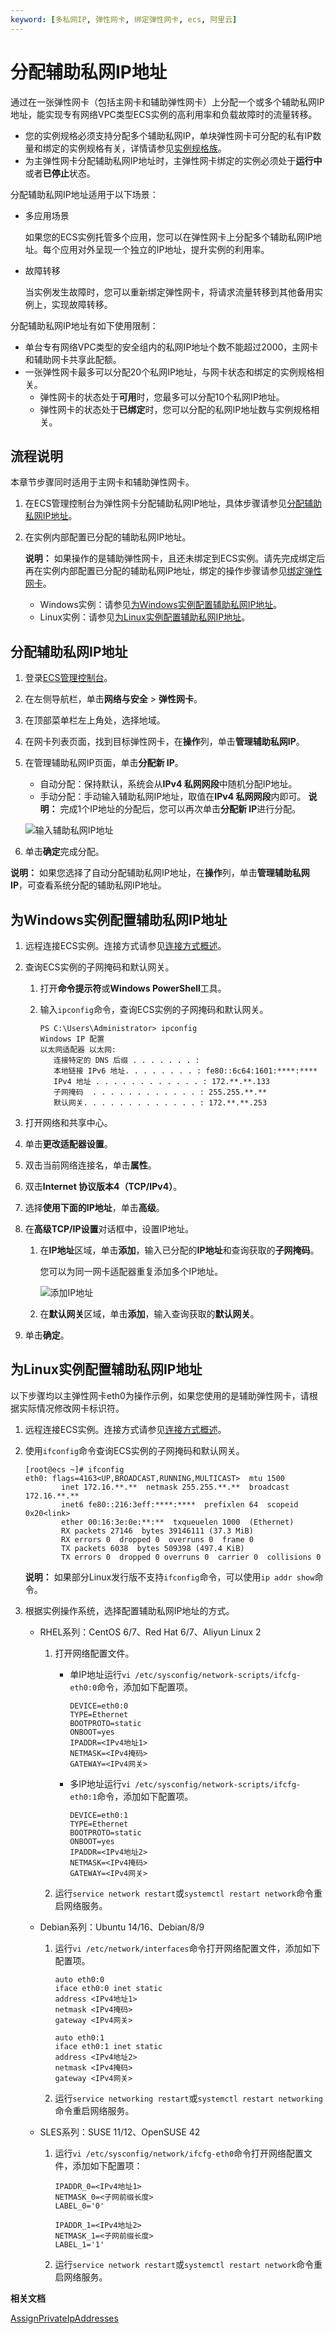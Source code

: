 ```yaml
---
keyword: [多私网IP, 弹性网卡, 绑定弹性网卡, ecs, 阿里云]
---
```


# 分配辅助私网IP地址

通过在一张弹性网卡（包括主网卡和辅助弹性网卡）上分配一个或多个辅助私网IP地址，能实现专有网络VPC类型ECS实例的高利用率和负载故障时的流量转移。

-   您的实例规格必须支持分配多个辅助私网IP，单块弹性网卡可分配的私有IP数量和绑定的实例规格有关，详情请参见[实例规格族](/intl.zh-CN/实例/实例规格族.md)。
-   为主弹性网卡分配辅助私网IP地址时，主弹性网卡绑定的实例必须处于**运行中**或者**已停止**状态。

分配辅助私网IP地址适用于以下场景：

-   多应用场景

    如果您的ECS实例托管多个应用，您可以在弹性网卡上分配多个辅助私网IP地址。每个应用对外呈现一个独立的IP地址，提升实例的利用率。

-   故障转移

    当实例发生故障时，您可以重新绑定弹性网卡，将请求流量转移到其他备用实例上，实现故障转移。


分配辅助私网IP地址有如下使用限制：

-   单台专有网络VPC类型的安全组内的私网IP地址个数不能超过2000，主网卡和辅助网卡共享此配额。
-   一张弹性网卡最多可以分配20个私网IP地址，与网卡状态和绑定的实例规格相关。
    -   弹性网卡的状态处于**可用**时，您最多可以分配10个私网IP地址。
    -   弹性网卡的状态处于**已绑定**时，您可以分配的私网IP地址数与实例规格相关。

## 流程说明

本章节步骤同时适用于主网卡和辅助弹性网卡。

1.  在ECS管理控制台为弹性网卡分配辅助私网IP地址，具体步骤请参见[分配辅助私网IP地址](#section_bam_ihj_gsy)。

2.  在实例内部配置已分配的辅助私网IP地址。

    **说明：** 如果操作的是辅助弹性网卡，且还未绑定到ECS实例。请先完成绑定后再在实例内部配置已分配的辅助私网IP地址，绑定的操作步骤请参见[绑定弹性网卡](/intl.zh-CN/网络/弹性网卡/绑定弹性网卡.md)。

    -   Windows实例：请参见[为Windows实例配置辅助私网IP地址](#section_y4b_krk_ggb)。
    -   Linux实例：请参见[为Linux实例配置辅助私网IP地址](#section_b2x_hlb_3gb)。

## 分配辅助私网IP地址

1.  登录[ECS管理控制台](https://ecs.console.aliyun.com)。

2.  在左侧导航栏，单击**网络与安全** \> **弹性网卡**。

3.  在顶部菜单栏左上角处，选择地域。

4.  在网卡列表页面，找到目标弹性网卡，在**操作**列，单击**管理辅助私网IP**。

5.  在管理辅助私网IP页面，单击**分配新 IP**。

    -   自动分配：保持默认，系统会从**IPv4 私网网段**中随机分配IP地址。
    -   手动分配：手动输入辅助私网IP地址，取值在**IPv4 私网网段**内即可。
    **说明：** 完成1个IP地址的分配后，您可以再次单击**分配新 IP**进行分配。

    ![输入辅助私网IP地址](https://static-aliyun-doc.oss-cn-hangzhou.aliyuncs.com/assets/img/zh-CN/2645459951/p47047.png)

6.  单击**确定**完成分配。


**说明：** 如果您选择了自动分配辅助私网IP地址，在**操作**列，单击**管理辅助私网IP**，可查看系统分配的辅助私网IP地址。

## 为Windows实例配置辅助私网IP地址

1.  远程连接ECS实例。连接方式请参见[连接方式概述](/intl.zh-CN/实例/连接实例/连接方式概述.md)。

2.  查询ECS实例的子网掩码和默认网关。

    1.  打开**命令提示符**或**Windows PowerShell**工具。

    2.  输入`ipconfig`命令，查询ECS实例的子网掩码和默认网关。

        ```
        PS C:\Users\Administrator> ipconfig
        Windows IP 配置
        以太网适配器 以太网:
           连接特定的 DNS 后缀 . . . . . . . :
           本地链接 IPv6 地址. . . . . . . . : fe80::6c64:1601:****:****
           IPv4 地址 . . . . . . . . . . . . : 172.**.**.133
           子网掩码  . . . . . . . . . . . . : 255.255.**.**
           默认网关. . . . . . . . . . . . . : 172.**.**.253
        ```

3.  打开网络和共享中心。

4.  单击**更改适配器设置**。

5.  双击当前网络连接名，单击**属性**。

6.  双击**Internet 协议版本4（TCP/IPv4）**。

7.  选择**使用下面的IP地址**，单击**高级**。

8.  在**高级TCP/IP设置**对话框中，设置IP地址。

    1.  在**IP地址**区域，单击**添加**，输入已分配的**IP地址**和查询获取的**子网掩码**。

        您可以为同一网卡适配器重复添加多个IP地址。

        ![添加IP地址](https://static-aliyun-doc.oss-cn-hangzhou.aliyuncs.com/assets/img/zh-CN/3645459951/p47049.png)

    2.  在**默认网关**区域，单击**添加**，输入查询获取的**默认网关**。

9.  单击**确定**。


## 为Linux实例配置辅助私网IP地址

以下步骤均以主弹性网卡eth0为操作示例，如果您使用的是辅助弹性网卡，请根据实际情况修改网卡标识符。

1.  远程连接ECS实例。连接方式请参见[连接方式概述](/intl.zh-CN/实例/连接实例/连接方式概述.md)。

2.  使用`ifconfig`命令查询ECS实例的子网掩码和默认网关。

    ```
    [root@ecs ~]# ifconfig
    eth0: flags=4163<UP,BROADCAST,RUNNING,MULTICAST>  mtu 1500
            inet 172.16.**.**  netmask 255.255.**.**  broadcast 172.16.**.**
            inet6 fe80::216:3eff:****:****  prefixlen 64  scopeid 0x20<link>
            ether 00:16:3e:0e:**:**  txqueuelen 1000  (Ethernet)
            RX packets 27146  bytes 39146111 (37.3 MiB)
            RX errors 0  dropped 0  overruns 0  frame 0
            TX packets 6038  bytes 509398 (497.4 KiB)
            TX errors 0  dropped 0 overruns 0  carrier 0  collisions 0
    ```

    **说明：** 如果部分Linux发行版不支持`ifconfig`命令，可以使用`ip addr show`命令。

3.  根据实例操作系统，选择配置辅助私网IP地址的方式。

    -   RHEL系列：CentOS 6/7、Red Hat 6/7、Aliyun Linux 2
        1.  打开网络配置文件。
            -   单IP地址运行`vi /etc/sysconfig/network-scripts/ifcfg-eth0:0`命令，添加如下配置项。

                ```
                DEVICE=eth0:0
                TYPE=Ethernet
                BOOTPROTO=static
                ONBOOT=yes
                IPADDR=<IPv4地址1>
                NETMASK=<IPv4掩码>
                GATEWAY=<IPv4网关>
                ```

            -   多IP地址运行`vi /etc/sysconfig/network-scripts/ifcfg-eth0:1`命令，添加如下配置项。

                ```
                DEVICE=eth0:1
                TYPE=Ethernet
                BOOTPROTO=static
                ONBOOT=yes
                IPADDR=<IPv4地址2>
                NETMASK=<IPv4掩码>
                GATEWAY=<IPv4网关>
                ```

        2.  运行`service network restart`或`systemctl restart network`命令重启网络服务。
    -   Debian系列：Ubuntu 14/16、Debian/8/9
        1.  运行`vi /etc/network/interfaces`命令打开网络配置文件，添加如下配置项。

            ```
            auto eth0:0
            iface eth0:0 inet static
            address <IPv4地址1>
            netmask <IPv4掩码>
            gateway <IPv4网关>
            
            auto eth0:1
            iface eth0:1 inet static
            address <IPv4地址2>
            netmask <IPv4掩码>
            gateway <IPv4网关>
            ```

        2.  运行`service networking restart`或`systemctl restart networking`命令重启网络服务。
    -   SLES系列：SUSE 11/12、OpenSUSE 42
        1.  运行`vi /etc/sysconfig/network/ifcfg-eth0`命令打开网络配置文件，添加如下配置项：

            ```
            IPADDR_0=<IPv4地址1>
            NETMASK_0=<子网前缀长度>
            LABEL_0='0'
            
            IPADDR_1=<IPv4地址2>
            NETMASK_1=<子网前缀长度>
            LABEL_1='1'
            ```

        2.  运行`service network restart`或`systemctl restart network`命令重启网络服务。

**相关文档**  


[AssignPrivateIpAddresses](/intl.zh-CN/API参考/弹性网卡/AssignPrivateIpAddresses.md)

